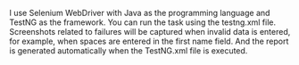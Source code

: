 I use Selenium WebDriver with Java as the programming language and TestNG as the framework.
You can run the task using the testng.xml file. 
Screenshots related to failures will be captured when invalid data is entered, 
for example, when spaces are entered in the first name field.
And the report is generated automatically when the TestNG.xml file is executed.
